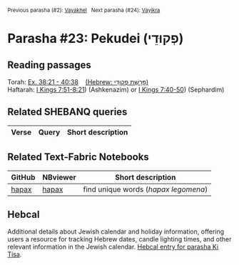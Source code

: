 <sup>Previous parasha (#2): <a href="../22%20-%20Vayakhel/README.md#start">Vayakhel</a> &nbsp;&nbsp;Next parasha (#24): <a href="../24%20-%20Vayikra/README.md#start">Vayikra</a></sup>

# Parasha #23: Pekudei (פְקוּדֵי)

## Reading passages

Torah: [Ex. 38:21 - 40:38](https://www.stepbible.org/?q=version=NASB2020|reference=Ex.38:21-40:38&options=HNVUG) &nbsp;&nbsp; [(Hebrew: פָּרָשַׁת פְקוּדֵי)](https://tikkun.io/#/p/pekudei)<br>
Haftarah: [I Kings 7:51-8:21](https://www.stepbible.org/?q=version=NASB2020|reference=1Kgs.7:51-8:21&options=HNVUG)) (Ashkenazim) or [I Kings 7:40-50](https://www.stepbible.org/?q=version=NASB2020|reference=1Kgs.7:40-50&options=HNVUG))  (Sephardim)


## Related SHEBANQ queries

Verse | Query | Short description
--- | --- | --- 


## Related Text-Fabric Notebooks

GitHub | NBviewer | Short description
---|---|---
[hapax](hapax.ipynb) | [hapax](https://nbviewer.org/github/tonyjurg/Parashot/blob/main/WeeklyParasha/23%20-%20Pekudei/hapax.ipynb)| find unique words (*hapax legomena*)

## Hebcal

Additional details about Jewish calendar and holiday information, offering users a resource for tracking Hebrew dates, candle lighting times, and other relevant information in the Jewish calendar. [Hebcal entry for parasha Ki Tisa](https://www.hebcal.com/sedrot/pekudei).
